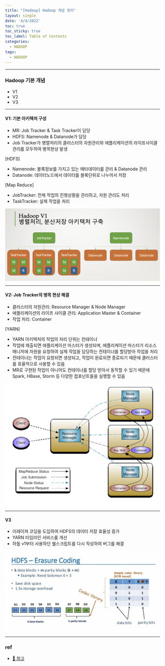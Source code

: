 ```yaml
---
title: "[Hadoop] Hadoop 개념 정리"
layout: single
date: '4/4/2022'
toc: true
toc_sticky: true
toc_label: Table of Contents
categories:
  - HADOOP
tags:
  - HADOOP
---
```


---
### Hadoop 기본 개념
* V1
* V2
* V3

---

#### V1: 기본 아키텍처 구성
* MR: Job Tracker & Task Tracker이 담당
* HDFS: Namenode & Datanode가 담당
* Job Tracker가 병렬처리의 클러스터의 자원관리와 애플리케이션의 라이프사이클 관리를 모두하여 병목현상 발생

[HDFS]
* Namenode: 블록정보를 가지고 있는 메타데이터를 관리 & Datanode 관리
* Datanode: 데이터노드에서 데이터를 블록단위로 나누어서 저장

[Map Reduce]
* JobTracker: 전체 작업의 진행상황을 관리하고, 자원 관리도 처리
* TaskTracker: 실제 작업을 처리

<p align="center">
    <img src="/img/data_engineering/hadoop/hadoop_v1.png" align="center">
</p>

---

#### V2: Job Tracker의 병목 현상 해결
* 클러스터의 자원관리: Resource Manager & Node Manager
* 애플리케이션의 라이프 사이클 관리: Application Master & Container
* 작업 처리: Container

[YARN]
* YARN 아키텍처의 작업의 처리 단위는 컨테이너
* 작업에 제출되면 애플리케이션 마스터가 생성되며, 애플리케이션 마스터가 리소스 매니저에 자원을 요청하여 실제 작업을 담당하는 컨테이너를 할당받아 작업을 처리
* 컨테이너는 작업이 요청되면 생성되고, 작업이 완료되면 종료되기 때문에 클러스터를 효율적으로 사용할 수 있음
* MR로 구현된 작업이 아니어도 컨테이너를 할당 받아서 동작할 수 있기 때문에 Spark, HBase, Storm 등 다양한 컴포넌트들을 실행할 수 있음

<p align="center">
    <img src="/img/data_engineering/hadoop/hadoop_v2.png" align="center">
</p>

---

#### V3
* 이레이져 코딩을 도입하여 HDFS의 데이터 저장 효율성 증가
* YARN 타임라인 서비스를 개선
* 하둡 v1부터 사용하던 쉘스크립트를 다시 작성하여 버그를 해결

<p align="center">
    <img src="/img/data_engineering/hadoop/hadoop_v3.png" align="center">
</p>

---

### ref
* [🔗 참고](https://wikidocs.net/26170)